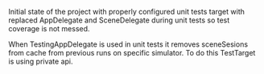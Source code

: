 Initial state of the project with properly configured unit tests target with replaced AppDelegate and SceneDelegate during unit tests so test coverage is not messed.

When TestingAppDelegate is used in unit tests it removes sceneSesions from cache from previous runs on specific simulator. To do this TestTarget is using private api.
